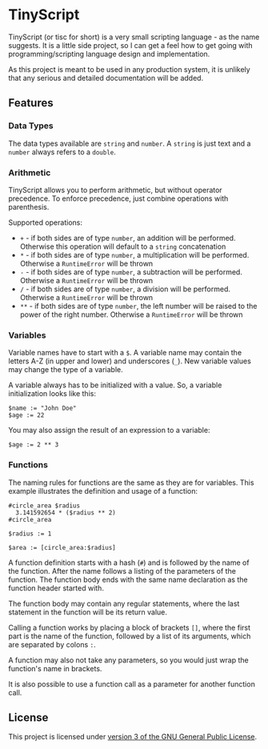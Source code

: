 # TinyScript
TinyScript (or tisc for short) is a very small scripting language - as the name suggests.
It is a little side project, so I can get a feel how to get going with programming/scripting language design and implementation.

As this project is meant to be used in any production system, it is unlikely that any serious and detailed documentation will be added.

## Features

### Data Types
The data types available are `string` and `number`.
A `string` is just text and a `number` always refers to a `double`.

### Arithmetic
TinyScript allows you to perform arithmetic, but without operator precedence.
To enforce precedence, just combine operations with parenthesis.

Supported operations:
- `+` - if both sides are of type `number`, an addition will be performed. Otherwise this operation will default to a `string` concatenation
- `*` - if both sides are of type `number`, a multiplication will be performed. Otherwise a `RuntimeError` will be thrown
- `-` - if both sides are of type `number`, a subtraction will be performed. Otherwise a `RuntimeError` will be thrown
- `/` - if both sides are of type `number`, a division will be performed. Otherwise a `RuntimeError` will be thrown
- `**` - if both sides are of type `number`, the left number will be raised to the power of the right number. Otherwise a `RuntimeError` will be thrown

### Variables
Variable names have to start with a `$`.
A variable name may contain the letters A-Z (in upper and lower) and underscores (`_`).
New variable values may change the type of a variable.

A variable always has to be initialized with a value.
So, a variable initialization looks like this:

```
$name := "John Doe"
$age := 22
```

You may also assign the result of an expression to a variable:

```
$age := 2 ** 3
```

### Functions
The naming rules for functions are the same as they are for variables.
This example illustrates the definition and usage of a function:

```
#circle_area $radius
  3.141592654 * ($radius ** 2)
#circle_area

$radius := 1

$area := [circle_area:$radius]
```

A function definition starts with a hash (`#`) and is followed by the name of the function.
After the name follows a listing of the parameters of the function.
The function body ends with the same name declaration as the function header started with.

The function body may contain any regular statements, where the last statement in the function will be its return value.

Calling a function works by placing a block of brackets `[]`, where the first part is the name of the function, followed by a list of its arguments, which are separated by colons `:`.

A function may also not take any parameters, so you would just wrap the function's name in brackets.

It is also possible to use a function call as a parameter for another function call.

## License
This project is licensed under [version 3 of the GNU General Public License](./COPYING).